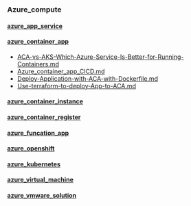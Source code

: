 ### Azure_compute

####  [azure_app_service](azure_app_service) 

####  [azure_container_app](azure_container_app) 

-  [ACA-vs-AKS-Which-Azure-Service-Is-Better-for-Running-Containers.md](azure_container_app/ACA-vs-AKS-Which-Azure-Service-Is-Better-for-Running-Containers.md) 
-  [Azure_container_app_CICD.md](azure_container_app/Azure_container_app_CICD.md) 
-  [Deploy-Application-with-ACA-with-Dockerfile.md](azure_container_app/Deploy-Application-with-ACA-with-Dockerfile.md) 
-  [Use-terraform-to-deploy-App-to-ACA.md](azure_container_app/Use-terraform-to-deploy-App-to-ACA.md) 

####  [azure_container_instance](azure_container_instance) 

####  [azure_container_register](azure_container_register) 

####  [azure_funcation_app](azure_funcation_app) 

####  [azure_openshift](azure_openshift) 

####  [azure_kubernetes](azure_kubernetes) 

####  [azure_virtual_machine](azure_virtual_machine) 

####  [azure_vmware_solution](azure_vmware_solution) 
